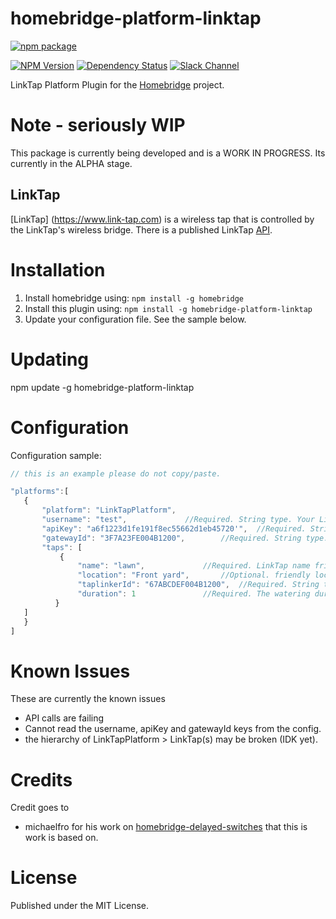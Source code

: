 # homebridge-platform-linktap 

[![npm package](https://nodei.co/npm/homebridge-platform-linktap.png?downloads=true&downloadRank=true&stars=true)](https://nodei.co/npm/homebridge-platform-linktap/)

[![NPM Version](https://img.shields.io/npm/v/homebridge-platform-linktap.svg)](https://www.npmjs.com/package/homebridge-platform-linktap)
[![Dependency Status](https://img.shields.io/versioneye/d/nodejs/homebridge-platform-linktap.svg)](https://www.versioneye.com/nodejs/homebridge-platform-linktap/)
[![Slack Channel](https://img.shields.io/badge/slack-platform--linktap-brightgreen.svg)](https://homebridgeteam.slack.com/messages/C93QDKXSP/)


LinkTap Platform Plugin for the [Homebridge](https://github.com/nfarina/homebridge) project.

# Note - seriously WIP

This package is currently being developed and is a WORK IN PROGRESS. Its currently in the ALPHA stage. 

## LinkTap

[LinkTap] (https://www.link-tap.com) is a wireless tap that is controlled by the LinkTap's wireless bridge.
There is a published LinkTap [API](https://www.link-tap.com/#!/api-for-developers). 

# Installation

1. Install homebridge using: `npm install -g homebridge`
2. Install this plugin using: `npm install -g homebridge-platform-linktap`
3. Update your configuration file. See the sample below.

# Updating

npm update -g homebridge-platform-linktap

# Configuration

Configuration sample:

 ```javascript
// this is an example please do not copy/paste.

"platforms":[
    {
        "platform": "LinkTapPlatform",
        "username": "test",				//Required. String type. Your LinkTap account's username
        "apiKey": "a6f1223d1fe191f8ec55662d1eb45720'",	//Required. String type. Your API key
        "gatewayId": "3F7A23FE004B1200",		//Required. String type. Your LinkTap Gateway's first 16-digits/letters ID, case insensitive, no dash symbol
        "taps": [
            {
                "name": "lawn",				//Required. LinkTap name friendly name.
                "location": "Front yard",		//Optional. friendly location name.
                "taplinkerId": "67ABCDEF004B1200",	//Required. String type. Your LinkTap Taplinker's first 16-digits/letters ID, case insensitive, no dash symbol
                "duration": 1				//Required. The watering duration (unit is minutes) 1..1439 minutes. Default 1 minute.
           }
	]
    }
]
```

# Known Issues

These are currently the known issues
- API calls are failing
- Cannot read the username, apiKey and gatewayId keys from the config. 
- the hierarchy of LinkTapPlatform > LinkTap(s) may be broken (IDK yet). 

# Credits

Credit goes to
- michaelfro for his work on [homebridge-delayed-switches](https://github.com/grover/homebridge-delayed-switches) that this is work is based on.

# License

Published under the MIT License.
